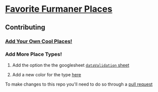# [Favorite Furmaner Places](https://furmancenter.github.io/cool-places-map/)

## Contributing

### [Add Your Own Cool Places!](https://github.com/FurmanCenter/cool-places-map/wiki/Add-new-places)

### Add More Place Types!

1. Add the option the the googlesheet [`dataValidation` sheet](https://docs.google.com/spreadsheets/d/1tnQynN3Ga7QCwc-XkW9P9BUhVSlfrXMFK9F30DAn9pI/edit#gid=1013425569)

2. Add a new color for the type [here](https://github.com/FurmanCenter/cool-places-map/blob/master/docs/js/scripts.js#L15)

To make changes to this repo you'll need to do so through a [pull request](https://help.github.com/articles/about-pull-requests/)
